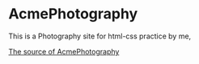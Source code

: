 # AcmePhotography

This is a Photography site for html-css practice by me,

[The source of AcmePhotography](https://jolly-kalam-23776e.netlify.app/photographysite/#images)
